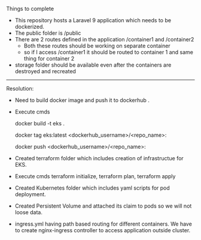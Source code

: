 Things to complete
- This repository hosts a Laravel 9 application which needs to be dockerized.
- The public folder is /public
- There are 2 routes defined in the application /container1 and /container2
  - Both these routes should be working on separate container
  - so if I access /container1 it should be routed to container 1 and same thing for container 2
- storage folder should be available even after the containers are destroyed and recreated

-------------------------------------------------------------------------------------

Resolution:

- Need to build docker image and push it to dockerhub .
- Execute cmds 
	
    docker build -t eks . 
    
	docker tag eks:latest <dockerhub_username>/<repo_name>:<tag>
	
    docker push <dockerhub_username>/<repo_name>:<tag>


- Created terraform folder which includes creation of infrastructue for EKS.
- Execute cmds terraform initialize, terraform plan, terraform apply
- Created Kubernetes folder which includes yaml scripts for pod deployment.
- Created Persistent Volume and attached its claim to pods so we will not loose data.
- ingress.yml having path based routing for different containers. We have to create nginx-ingress controller to access application outside cluster.
